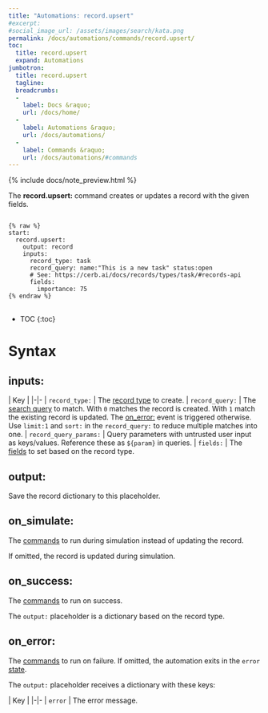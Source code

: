 ```yaml
---
title: "Automations: record.upsert"
#excerpt: 
#social_image_url: /assets/images/search/kata.png
permalink: /docs/automations/commands/record.upsert/
toc:
  title: record.upsert
  expand: Automations
jumbotron:
  title: record.upsert
  tagline: 
  breadcrumbs:
  -
    label: Docs &raquo;
    url: /docs/home/
  -
    label: Automations &raquo;
    url: /docs/automations/
  -
    label: Commands &raquo;
    url: /docs/automations/#commands
---
```


{% include docs/note_preview.html %}

The **record.upsert:** command creates or updates a record with the given fields.

<pre>
<code class="language-cerb">
{% raw %}
start:
  record.upsert:
    output: record
    inputs:
      record_type: task
      record_query: name:"This is a new task" status:open
      # See: https://cerb.ai/docs/records/types/task/#records-api
      fields:
        importance: 75
{% endraw %}
</code>
</pre>

* TOC
{:toc}

# Syntax

## inputs:

| Key | 
|-|-
| `record_type:` | The [record type](/docs/records/types/) to create.
| `record_query:` | The [search query](/docs/search/) to match. With `0` matches the record is created. With `1` match the existing record is updated. The [on_error:](#on_error) event is triggered otherwise. Use `limit:1` and `sort:` in the `record_query:` to reduce multiple matches into one.
| `record_query_params:` | Query parameters with untrusted user input as keys/values. Reference these as `${param}` in queries.
| `fields:` | The [fields](/docs/records/#fields) to set based on the record type.

## output:

Save the record dictionary to this placeholder.

## on_simulate:

The [commands](/docs/automations/#commands) to run during simulation instead of updating the record.

If omitted, the record is updated during simulation.

## on_success:

The [commands](/docs/automations/#commands) to run on success.

The `output:` placeholder is a dictionary based on the record type.

## on_error:

The [commands](/docs/automations/#commands) to run on failure. If omitted, the automation exits in the `error` [state](/docs/automations/#exit-states).

The `output:` placeholder receives a dictionary with these keys:

| Key |
|-|-
| `error` | The error message.